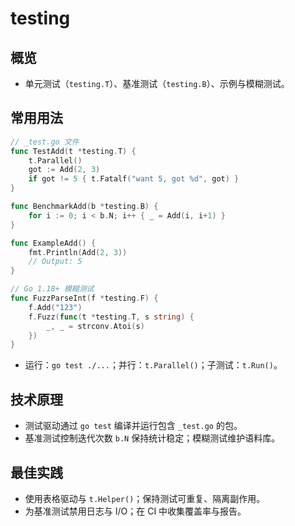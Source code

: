 # testing

## 概览
- 单元测试（`testing.T`）、基准测试（`testing.B`）、示例与模糊测试。

## 常用用法
```go
// _test.go 文件
func TestAdd(t *testing.T) {
    t.Parallel()
    got := Add(2, 3)
    if got != 5 { t.Fatalf("want 5, got %d", got) }
}

func BenchmarkAdd(b *testing.B) {
    for i := 0; i < b.N; i++ { _ = Add(i, i+1) }
}

func ExampleAdd() {
    fmt.Println(Add(2, 3))
    // Output: 5
}

// Go 1.18+ 模糊测试
func FuzzParseInt(f *testing.F) {
    f.Add("123")
    f.Fuzz(func(t *testing.T, s string) {
        _, _ = strconv.Atoi(s)
    })
}
```
- 运行：`go test ./...`；并行：`t.Parallel()`；子测试：`t.Run()`。

## 技术原理
- 测试驱动通过 `go test` 编译并运行包含 `_test.go` 的包。
- 基准测试控制迭代次数 `b.N` 保持统计稳定；模糊测试维护语料库。

## 最佳实践
- 使用表格驱动与 `t.Helper()`；保持测试可重复、隔离副作用。
- 为基准测试禁用日志与 I/O；在 CI 中收集覆盖率与报告。